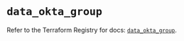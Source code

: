 # `data_okta_group`

Refer to the Terraform Registry for docs: [`data_okta_group`](https://registry.terraform.io/providers/okta/okta/4.10.0/docs/data-sources/group).
